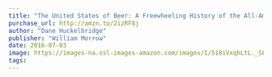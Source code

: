 ```yaml
---
title: "The United States of Beer: A Freewheeling History of the All-American Drink"
purchase_url: http://amzn.to/2izRF8j
author: "Dane Huckelbridge"
publisher: "William Morrow"
date: 2016-07-03
image: https://images-na.ssl-images-amazon.com/images/I/518iVxqhLtL._SL75_.jpg
tags:
---
```


